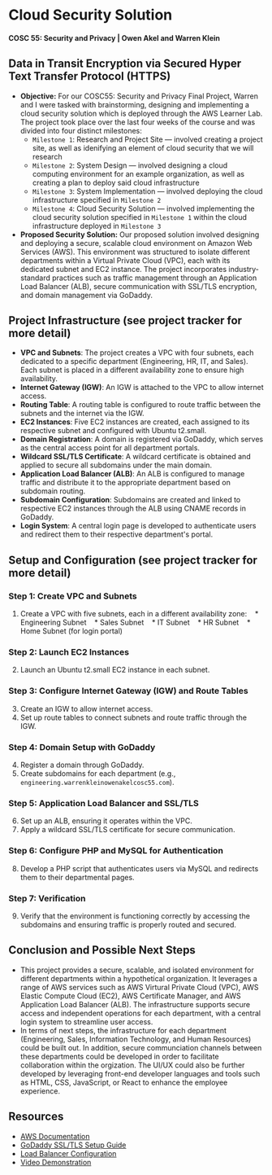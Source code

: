 # Cloud Security Solution
#### COSC 55: Security and Privacy | Owen Akel and Warren Klein

## Data in Transit Encryption via Secured Hyper Text Transfer Protocol (HTTPS)
* **Objective:** For our COSC55: Security and Privacy Final Project, Warren and I were tasked with brainstorming, designing and implementing a cloud security solution which is deployed through the AWS Learner Lab. The project took place over the last four weeks of the course and was divided into four distinct milestones:
	* `Milestone 1`: Research and Project Site — involved creating a project site, as well as idenifying an element of cloud security that we will research
	* `Milestone 2`: System Design — involved designing a cloud computing environment for an example organization, as well as creating a plan to deploy said cloud infrastructure
	* `Milestone 3`: System Implementation — involved deploying the cloud infrastructure specified in `Milestone 2`
	* `Milestone 4`: Cloud Security Solution — involved implementing the cloud security solution specified in `Milestone 1` within the cloud infrastructure deployed in `Milestone 3`
* **Proposed Security Solution:** Our proposed solution involved designing and deploying a secure, scalable cloud environment on Amazon Web Services (AWS). This environment was structured to isolate different departments within a Virtual Private Cloud (VPC), each with its dedicated subnet and EC2 instance. The project incorporates industry-standard practices such as traffic management through an Application Load Balancer (ALB), secure communication with SSL/TLS encryption, and domain management via GoDaddy.

## Project Infrastructure (see project tracker for more detail)
* **VPC and Subnets**: The project creates a VPC with four subnets, each dedicated to a specific department (Engineering, HR, IT, and Sales). Each subnet is placed in a different availability zone to ensure high availability.
* **Internet Gateway (IGW)**: An IGW is attached to the VPC to allow internet access.
* **Routing Table**: A routing table is configured to route traffic between the subnets and the internet via the IGW.
* **EC2 Instances**: Five EC2 instances are created, each assigned to its respective subnet and configured with Ubuntu t2.small.
* **Domain Registration**: A domain is registered via GoDaddy, which serves as the central access point for all department portals.
* **Wildcard SSL/TLS Certificate**: A wildcard certificate is obtained and applied to secure all subdomains under the main domain.
* **Application Load Balancer (ALB)**: An ALB is configured to manage traffic and distribute it to the appropriate department based on subdomain routing.
* **Subdomain Configuration**: Subdomains are created and linked to respective EC2 instances through the ALB using CNAME records in GoDaddy.
* **Login System**: A central login page is developed to authenticate users and redirect them to their respective department's portal.

## Setup and Configuration (see project tracker for more detail)

### Step 1: Create VPC and Subnets
1. Create a VPC with five subnets, each in a different availability zone:
   * Engineering Subnet
   * Sales Subnet
   * IT Subnet
   * HR Subnet
   * Home Subnet (for login portal)

### Step 2: Launch EC2 Instances
2. Launch an Ubuntu t2.small EC2 instance in each subnet.

### Step 3: Configure Internet Gateway (IGW) and Route Tables
3. Create an IGW to allow internet access.
4. Set up route tables to connect subnets and route traffic through the IGW.

### Step 4: Domain Setup with GoDaddy
4. Register a domain through GoDaddy.
5. Create subdomains for each department (e.g., `engineering.warrenkleinowenakelcosc55.com`).

### Step 5: Application Load Balancer and SSL/TLS
6. Set up an ALB, ensuring it operates within the VPC.
7. Apply a wildcard SSL/TLS certificate for secure communication.

### Step 6: Configure PHP and MySQL for Authentication
8. Develop a PHP script that authenticates users via MySQL and redirects them to their departmental pages.

### Step 7: Verification
9. Verify that the environment is functioning correctly by accessing the subdomains and ensuring traffic is properly routed and secured.

## Conclusion and Possible Next Steps
* This project provides a secure, scalable, and isolated environment for different departments within a hypothetical organization. It leverages a range of AWS services such as AWS Virtural Private Cloud (VPC), AWS Elastic Compute Cloud (EC2), AWS Certificate Manager, and AWS Application Load Balancer (ALB). The infrastructure supports secure access and independent operations for each department, with a central login system to streamline user access.
* In terms of next steps, the infrastructure for each department (Engineering, Sales, Information Technology, and Human Resources) could be built out. In addition, secure communciation channels between these departments could be developed in order to facilitate collaboration within the orgization. The UI/UX could also be further developed by leveraging front-end developer languages and tools such as HTML, CSS, JavaScript, or React to enhance the employee experience.

## Resources
* [AWS Documentation](https://docs.aws.amazon.com/)
* [GoDaddy SSL/TLS Setup Guide](https://medium.com/@samuelnnanna71/a-guide-to-obtaining-a-public-ssl-certificate-for-your-godaddy-domain-b6869c50f625)
* [Load Balancer Configuration](https://montanawong.medium.com/how-to-point-your-custom-domain-to-an-aws-load-balancer-51dc2eb6d84c)
* [Video Demonstration](https://drive.google.com/file/d/1rqTRogNbPhHJdHp7OnDiwT76MguqLSmK/view?usp=drive_link)
